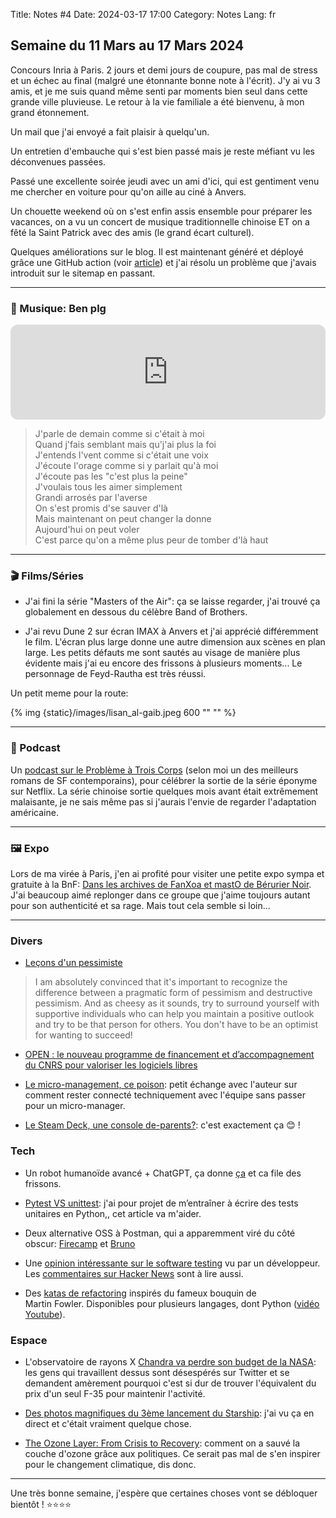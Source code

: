 Title: Notes #4
Date: 2024-03-17 17:00
Category: Notes
Lang: fr

## Semaine du 11 Mars au 17 Mars 2024

Concours Inria à Paris. 2 jours et demi jours de coupure, pas mal de stress et un échec au final (malgré une étonnante bonne note à l'écrit). J'y ai vu 3 amis, et je me suis quand même senti par moments bien seul dans cette grande ville pluvieuse. Le retour à la vie familiale a été bienvenu, à mon grand étonnement.

Un mail que j'ai envoyé a fait plaisir à quelqu'un.

Un entretien d'embauche qui s'est bien passé mais je reste méfiant vu les déconvenues passées.

Passé une excellente soirée jeudi avec un ami d'ici, qui est gentiment venu me chercher en voiture pour qu'on aille au ciné à Anvers.

Un chouette weekend où on s'est enfin assis ensemble pour préparer les vacances, on a vu un concert de musique traditionnelle chinoise ET on a fêté la Saint Patrick avec des amis (le grand écart culturel).

Quelques améliorations sur le blog. Il est maintenant généré et déployé grâce une GitHub action (voir [article]({filename}/articles/github-actions.md)) et j'ai résolu un problème que j'avais introduit sur le sitemap en passant.

---

### 🎵 Musique: Ben plg

<iframe style="border-radius:12px" src="https://open.spotify.com/embed/track/3lp4FZJFQkqpIY2TMqEdI7?utm_source=generator" width="100%" height="152" frameBorder="0" allowfullscreen="" allow="autoplay; clipboard-write; encrypted-media; fullscreen; picture-in-picture" loading="lazy"></iframe>

> J'parle de demain comme si c'était à moi  
> Quand j'fais semblant mais qu'j'ai plus la foi  
> J'entends l'vent comme si c'était une voix  
> J'écoute l'orage comme si y parlait qu'à moi  
> J'écoute pas les "c'est plus la peine"  
> J'voulais tous les aimer simplement  
> Grandi arrosés par l'averse  
> On s'est promis d'se sauver d'là  
> Mais maintenant on peut changer la donne  
> Aujourd'hui on peut voler  
> C'est parce qu'on a même plus peur de tomber d'là haut  

---

### 🎬 Films/Séries

* J'ai fini la série "Masters of the Air": ça se laisse regarder, j'ai trouvé ça globalement en dessous du célèbre Band of Brothers.

* J'ai revu Dune 2 sur écran IMAX à Anvers et j'ai apprécié différemment le film. L'écran plus large donne une autre dimension aux scènes en plan large.
Les petits défauts me sont sautés au visage de manière plus évidente mais j'ai eu encore des frissons à plusieurs moments... Le personnage de Feyd-Rautha est très réussi.

Un petit meme pour la route:

{% img {static}/images/lisan_al-gaib.jpeg 600 "" "" %}

---

### 🎤 Podcast

Un [podcast sur le Problème à Trois Corps](https://www.radiofrance.fr/franceculture/podcasts/la-science-cqfd/sf-le-probleme-a-trois-corps-2041239) (selon moi un des meilleurs romans de SF contemporains), pour célébrer la sortie de la série éponyme sur Netflix. La série chinoise sortie quelques mois avant était extrêmement malaisante, je ne sais même pas si j'aurais l'envie de regarder l'adaptation américaine.

---

### 🖼️ Expo

Lors de ma virée à Paris, j'en ai profité pour visiter une petite expo sympa et gratuite à la BnF: [Dans les archives de FanXoa et mastO de Bérurier Noir](https://www.bnf.fr/fr/agenda/dans-les-archives-de-fanxoa-et-masto-de-berurier-noir). J'ai beaucoup aimé replonger dans ce groupe que j'aime toujours autant pour son authenticité et sa rage. Mais tout cela semble si loin...

---

### Divers

* [Leçons d'un pessimiste](https://lucumr.pocoo.org/2023/3/20/lessons-from-a-pessimist/)

> I am absolutely convinced that it's important to recognize the difference between a pragmatic form of pessimism and destructive pessimism. And as cheesy as it sounds, try to surround yourself with supportive individuals who can help you maintain a positive outlook and try to be that person for others. You don't have to be an optimist for wanting to succeed!

* [OPEN : le nouveau programme de financement et d’accompagnement du CNRS pour valoriser les logiciels libres](https://www.cnrs.fr/fr/cnrsinfo/open-le-nouveau-programme-de-financement-et-daccompagnement-du-cnrs-pour-valoriser-les)

* [Le micro-management, ce poison](https://medium.com/@tpierrain/le-micro-management-ce-poison-9220189b34a6): petit échange avec l'auteur sur comment rester connecté techniquement avec l'équipe sans passer pour un micro-manager.

* [Le Steam Deck, une console de-parents?](https://www.minimachines.net/actu/steam-deck-une-console-de-parents-125525): c'est exactement ça 😊 !

### Tech

* Un robot humanoïde avancé + ChatGPT, ça donne [ça](https://twitter.com/adcock_brett/status/1767913955295744449) et ca file des frissons.

* [Pytest VS unittest](https://blog.jetbrains.com/pycharm/2024/03/pytest-vs-unittest/): j'ai pour projet de m’entraîner à écrire des tests unitaires en Python,, cet article va m'aider.

* Deux alternative OSS à Postman, qui a apparemment viré du côté obscur: [Firecamp](https://github.com/firecamp-dev/firecamp) et [Bruno](https://github.com/usebruno/bruno)

* Une [opinion intéressante sur le software testing](https://registerspill.thorstenball.com/p/a-few-words-on-testing) vu par un développeur. Les [commentaires sur Hacker News](https://news.ycombinator.com/item?id=39731195) sont à lire aussi.

* Des [katas de refactoring](https://github.com/emilybache/Theatrical-Players-Refactoring-Kata) inspirés du fameux bouquin de  
Martin Fowler. Disponibles pour plusieurs langages, dont Python ([vidéo Youtube](https://www.youtube.com/watch?v=TjIrKEaOiVw)).

### Espace

* L'observatoire de rayons X [Chandra va perdre son budget de la NASA](https://www.universetoday.com/166122/nasa-announces-its-2025-budget-lean-times-ahead/): les gens qui travaillent dessus sont désespérés sur Twitter et se demandent amèrement pourquoi c'est si dur de trouver l'équivalent du prix d'un seul F-35 pour maintenir l'activité.

* [Des photos magnifiques du 3ème lancement du Starship](https://www.space.com/spacex-starship-test-flight-3-photos-march-2024): j'ai vu ça en direct et c'était vraiment quelque chose.

* [The Ozone Layer: From Crisis to Recovery](https://www.spaceinfo.club/post/the-ozone-layer-from-crisis-to-recovery): comment on a sauvé la couche d'ozone grâce aux politiques. Ce serait pas mal de s'en inspirer pour le changement climatique, dis donc.

---

Une très bonne semaine, j'espère que certaines choses vont se débloquer bientôt ! ⭐⭐⭐⭐